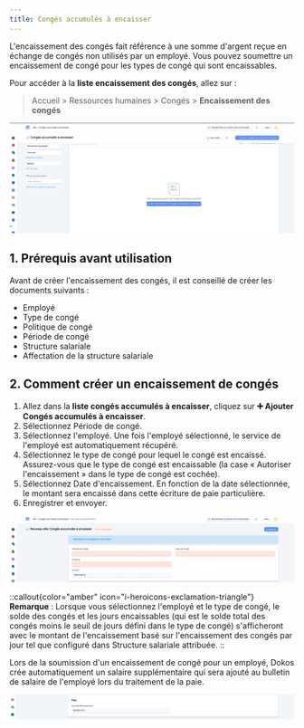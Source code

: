 ```yaml
---
title: Congés accumulés à encaisser
---
```


L'encaissement des congés fait référence à une somme d'argent reçue en échange de congés non utilisés par un employé. Vous pouvez soumettre un encaissement de congé pour les types de congé qui sont encaissables.

Pour accéder à la **liste encaissement des congés**, allez sur :

> Accueil > Ressources humaines > Congés > **Encaissement des congés**

![liste\_congés\_accumulés\_.png](/content/rh/leave-encashment/liste_conge%CC%81s_accumule%CC%81s_.png)

## 1. Prérequis avant utilisation

Avant de créer l'encaissement des congés, il est conseillé de créer les documents suivants :

- Employé
- Type de congé
- Politique de congé
- Période de congé
- Structure salariale
- Affectation de la structure salariale

## 2. Comment créer un encaissement de congés

1. Allez dans la **liste congés accumulés à encaisser**, cliquez sur **➕ Ajouter Congés accumulés à encaisser**.
2. Sélectionnez Période de congé.
3. Sélectionnez l'employé. Une fois l'employé sélectionné, le service de l'employé est automatiquement récupéré.
4. Sélectionnez le type de congé pour lequel le congé est encaissé. Assurez-vous que le type de congé est encaissable (la case « Autoriser l'encaissement » dans le type de congé est cochée).
5. Sélectionnez Date d'encaissement. En fonction de la date sélectionnée, le montant sera encaissé dans cette écriture de paie particulière.
6. Enregistrer et envoyer.

![détails\_congés\_accumulés.png](/content/rh/leave-encashment/de%CC%81tails_conge%CC%81s_accumule%CC%81s.png)

::callout{color="amber" icon="i-heroicons-exclamation-triangle"}
**Remarque** : Lorsque vous sélectionnez l'employé et le type de congé, le solde des congés et les jours encaissables (qui est le solde total des congés moins le seuil de jours défini dans le type de congé) s'afficheront avec le montant de l'encaissement basé sur l'encaissement des congés par jour tel que configuré dans Structure salariale attribuée.
::

Lors de la soumission d'un encaissement de congé pour un employé, Dokos crée automatiquement un salaire supplémentaire qui sera ajouté au bulletin de salaire de l'employé lors du traitement de la paie.

![paie\_congés.png](/content/rh/leave-encashment/paie_conge%CC%81s.png)

